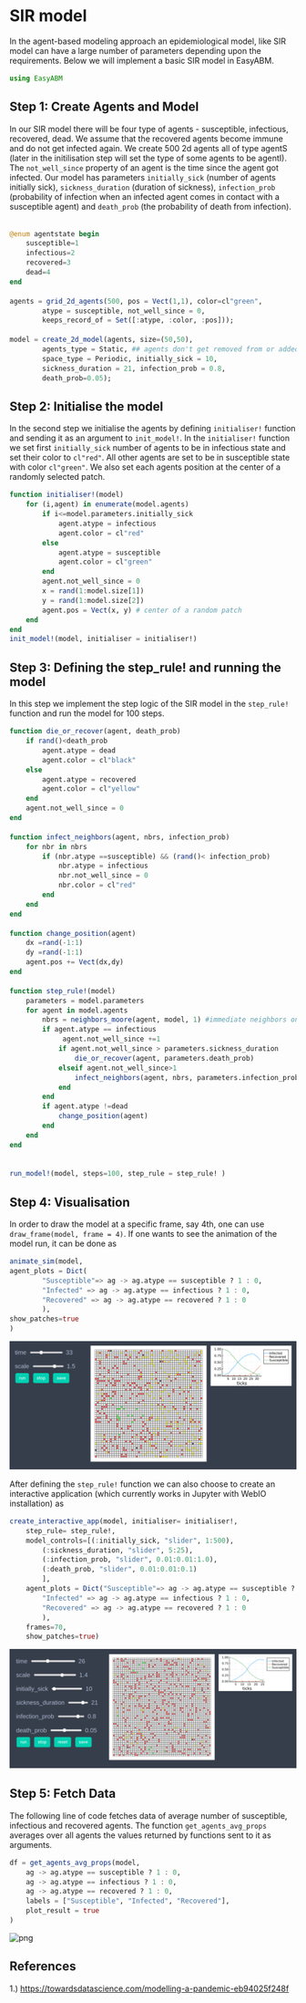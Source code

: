 
# SIR model

In the agent-based modeling approach an epidemiological model, like SIR model can have a large number of parameters depending upon the requirements. Below we will implement a basic SIR model in EasyABM.

```julia
using EasyABM
```

## Step 1: Create Agents and Model

In our SIR model there will be four type of agents - susceptible, infectious, recovered, dead. We assume that the recovered agents become immune and do not get infected again. We create 500 2d agents all of type agentS (later in the initilisation step will set the type of some agents to be agentI). The `not_well_since` property of an agent is the time since the agent got infected. Our model has parameters `initially_sick` (number of agents initially sick), `sickness_duration` (duration of sickness), `infection_prob` (probability of infection when an infected agent comes in contact with a susceptible agent) and `death_prob` (the probability of death from infection). 

```julia

@enum agentstate begin
    susceptible=1
    infectious=2
    recovered=3
    dead=4
end

agents = grid_2d_agents(500, pos = Vect(1,1), color=cl"green", 
        atype = susceptible, not_well_since = 0, 
        keeps_record_of = Set([:atype, :color, :pos]));

model = create_2d_model(agents, size=(50,50), 
        agents_type = Static, ## agents don't get removed from or added to the model
        space_type = Periodic, initially_sick = 10, 
        sickness_duration = 21, infection_prob = 0.8, 
        death_prob=0.05);
```

## Step 2: Initialise the model

In the second step we initialise the agents by defining `initialiser!` function and sending it as an argument to `init_model!`. In the `initialiser!` function we set first `initially_sick` number of agents to be in infectious state and set their color to `cl"red"`. All other agents are set to be in susceptible state with color `cl"green"`. We also set each agents position at the center of a randomly selected patch.  


```julia
function initialiser!(model)
    for (i,agent) in enumerate(model.agents)
        if i<=model.parameters.initially_sick
            agent.atype = infectious
            agent.color = cl"red"
        else 
            agent.atype = susceptible
            agent.color = cl"green"
        end
        agent.not_well_since = 0 
        x = rand(1:model.size[1])
        y = rand(1:model.size[2])
        agent.pos = Vect(x, y) # center of a random patch
    end
end
init_model!(model, initialiser = initialiser!)
```

## Step 3: Defining the step_rule! and running the model

In this step we implement the step logic of the SIR model in the `step_rule!` function and run the model for 100 steps. 



```julia
function die_or_recover(agent, death_prob)
    if rand()<death_prob
        agent.atype = dead
        agent.color = cl"black"
    else
        agent.atype = recovered
        agent.color = cl"yellow"
    end
    agent.not_well_since = 0 
end

function infect_neighbors(agent, nbrs, infection_prob)
    for nbr in nbrs
        if (nbr.atype ==susceptible) && (rand()< infection_prob)
            nbr.atype = infectious
            nbr.not_well_since = 0
            nbr.color = cl"red"
        end
    end
end

function change_position(agent)
    dx =rand(-1:1)
    dy =rand(-1:1)
    agent.pos += Vect(dx,dy)
end

function step_rule!(model)
    parameters = model.parameters
    for agent in model.agents
        nbrs = neighbors_moore(agent, model, 1) #immediate neighbors on grid
        if agent.atype == infectious
             agent.not_well_since +=1
            if agent.not_well_since > parameters.sickness_duration
                die_or_recover(agent, parameters.death_prob)
            elseif agent.not_well_since>1
                infect_neighbors(agent, nbrs, parameters.infection_prob)
            end   
        end
        if agent.atype !=dead
            change_position(agent)
        end   
    end
end


run_model!(model, steps=100, step_rule = step_rule! )
```

## Step 4: Visualisation

In order to draw the model at a specific frame, say 4th, one can use `draw_frame(model, frame = 4)`. If one wants to see the animation of the model run, it can be done as 

```julia
animate_sim(model, 
agent_plots = Dict(
        "Susceptible"=> ag -> ag.atype == susceptible ? 1 : 0, 
        "Infected" => ag -> ag.atype == infectious ? 1 : 0,
        "Recovered" => ag -> ag.atype == recovered ? 1 : 0
        ),
show_patches=true
)
```

![png](assets/SIR/SIRAnim1.png)


After defining the `step_rule!` function we can also choose to create an interactive application (which currently works in Jupyter with WebIO installation) as 

```julia
create_interactive_app(model, initialiser= initialiser!,
    step_rule= step_rule!,
    model_controls=[(:initially_sick, "slider", 1:500), 
        (:sickness_duration, "slider", 5:25),
        (:infection_prob, "slider", 0.01:0.01:1.0),
        (:death_prob, "slider", 0.01:0.01:0.1)
        ],
    agent_plots = Dict("Susceptible"=> ag -> ag.atype == susceptible ? 1 : 0, 
        "Infected" => ag -> ag.atype == infectious ? 1 : 0,
        "Recovered" => ag -> ag.atype == recovered ? 1 : 0
        ),
    frames=70,
    show_patches=true)   
```

![png](assets/SIR/SIRIntApp.png)




## Step 5: Fetch Data 

The following line of code fetches data of average number of susceptible, infectious and recovered agents. The function `get_agents_avg_props` averages over all agents the values returned by functions sent to it as arguments. 

```julia
df = get_agents_avg_props(model, 
    ag -> ag.atype == susceptible ? 1 : 0,
    ag -> ag.atype == infectious ? 1 : 0, 
    ag -> ag.atype == recovered ? 1 : 0, 
    labels = ["Susceptible", "Infected", "Recovered"],
    plot_result = true
)
```

![png](assets/SIR/SIRPlot1.png)


## References
1.) https://towardsdatascience.com/modelling-a-pandemic-eb94025f248f




    


